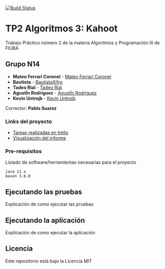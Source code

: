 
[![Build Status](https://travis-ci.org/mateoferrari97/Algoritmos3.svg?branch=develop)](https://travis-ci.org/mateoferrari97/Algoritmos3)

# TP2 Algoritmos 3: Kahoot

Trabajo Práctico número 2 de la materia Algoritmos y Programación III de FIUBA

## Grupo N14

* **Mateo Ferrari Coronel** - [Mateo Ferrari Coronel](https://github.com/mateoferrari97)
* **Bautista** - [BautistaXifro](https://github.com/BautistaXifro)
* **Tadeo Rial** - [Tadeo Rial](https://github.com/TadeoRial)
* **AgustÍn Rodriguez** - [AgustÍn Rodriguez](https://github.com/chicho-98)
* **Kevin Untrojb** - [Kevin Untrojb](https://github.com/kevin-untrojb)

Corrector: **Pablo Suarez**
### Links del proyecto

 * [Tareas realizadas en trello](https://trello.com/tp2algo3)
 * [Visualización del informe](https://www.overleaf.com/read/bycdxrcvvgvh)


### Pre-requisitos

Listado de software/herramientas necesarias para el proyecto

```
java 11.x
maven 3.6.0

```

## Ejecutando las pruebas

Explicación de como ejecutar las pruebas

## Ejecutando la aplicación

Explicación de como ejecutar la aplicación

## Licencia

Este repositorio está bajo la Licencia MIT
